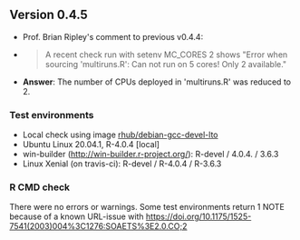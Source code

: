 ## Version 0.4.5

* Prof. Brian Ripley's comment to previous v0.4.4: 

 - > A recent check run with setenv MC_CORES 2 shows "Error when sourcing 'multiruns.R':  Can not run on 5 cores! Only 2 available."

- **Answer**: The number of CPUs deployed in 'multiruns.R' was reduced to 2.

### Test environments
* Local check using image [rhub/debian-gcc-devel-lto](https://hub.docker.com/repository/docker/rhub/debian-gcc-devel-lto)
* Ubuntu Linux 20.04.1, R-4.0.4 [local]
* win-builder (http://win-builder.r-project.org/): R-devel / 4.0.4. / 3.6.3
* Linux Xenial (on travis-ci): R-devel / R-4.0.4 / R-3.6.3

### R CMD check
There were no errors or warnings.
Some test environments return 1 NOTE because of a known URL-issue with https://doi.org/10.1175/1525-7541(2003)004%3C1276:SOAETS%3E2.0.CO;2




